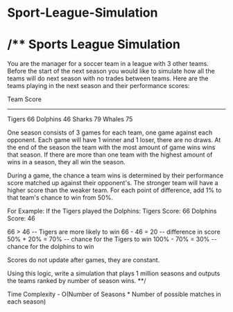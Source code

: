 # Sport-League-Simulation

/**
Sports League Simulation
=====

You are the manager for a soccer team in a league with 3 other teams.
Before the start of the next season you would like to simulate how all
the teams will do next season with no trades between teams. Here are the
teams playing in the next season and their performance scores:

Team     Score
----     ----
Tigers   66
Dolphins 46
Sharks   79
Whales   75

One season consists of 3 games for each team, one game against each
opponent. Each game will have 1 winner and 1 loser, there are no draws.
At the end of the season the team with the most amount of game wins wins
that season. If there are more than one team with the highest amount of
wins in a season, they all win the season.

During a game, the chance a team wins is determined by their performance
score matched up against their opponent's. The stronger team will have a
higher score than the weaker team. For each point of difference, add 1%
to that team's chance to win from 50%.

For Example:
If the Tigers played the Dolphins:
Tigers Score: 66
Dolphins Score: 46

66 > 46 -- Tigers are more likely to win
66 - 46 = 20 -- difference in score
50% + 20% = 70% -- chance for the Tigers to win
100% - 70% = 30% -- chance for the dolphins to win

Scores do not update after games, they are constant.

Using this logic, write a simulation that plays 1 million seasons and
outputs the teams ranked by number of season wins.
**/

Time Complexity - O(Number of Seasons * Number of possible matches in each season)
